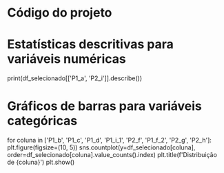 # Código do projeto

# **Estatísticas descritivas para variáveis numéricas**
print(df_selecionado[['P1_a', 'P2_i']].describe())

# **Gráficos de barras para variáveis categóricas**
for coluna in ['P1_b', 'P1_c', 'P1_d', 'P1_i_1', 'P2_f', 'P1_f_2', 'P2_g', 'P2_h']:
    plt.figure(figsize=(10, 5))
    sns.countplot(y=df_selecionado[coluna], order=df_selecionado[coluna].value_counts().index)
    plt.title(f'Distribuição de {coluna}')
    plt.show()

